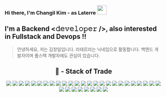### Hi there, I'm Changil Kim - as Laterre <img src="https://raw.githubusercontent.com/MartinHeinz/MartinHeinz/master/wave.gif" width="30px">  

## I'm a Backend <𝚍𝚎𝚟𝚎𝚕𝚘𝚙𝚎𝚛 />, also interested in Fullstack and Devops !!

> 안녕하세요, 저는 김창일입니다. 라테르라는 닉네임으로 활동합니다. 백엔드 개발자이며 풀스택 개발자에도 관심이 있습니다.

<center>
<h2>🔭 - Stack of Trade</h2>
<img  src="https://img.shields.io/badge/java-%23ED8B00.svg?style=for-the-badge&logo=openjdk&logoColor=white">
<img  src="https://img.shields.io/badge/kotlin-%237F52FF.svg?style=for-the-badge&logo=kotlin&logoColor=white">
<img  src="https://img.shields.io/badge/spring-6DB33F?style=for-the-badge&logo=spring&logoColor=white">
<img  src="https://img.shields.io/badge/springboot-6DB33F?style=for-the-badge&logo=springboot&logoColor=white">
<img  src="https://img.shields.io/badge/Hibernate-59666C?style=for-the-badge&logo=Hibernate&logoColor=white">
<img  src="https://img.shields.io/badge/gradle-02303A?style=for-the-badge&logo=gradle&logoColor=white">
<img  src="https://img.shields.io/badge/-Swagger-%23Clojure?style=for-the-badge&logo=swagger&logoColor=white">
<img src="https://img.shields.io/badge/python-3670A0?style=for-the-badge&logo=python&logoColor=ffdd54">
<img src="https://img.shields.io/badge/php-%23777BB4.svg?style=for-the-badge&logo=php&logoColor=white">
<img src="https://img.shields.io/badge/rust-%23000000.svg?style=for-the-badge&logo=rust&logoColor=white">
<img  src="https://img.shields.io/badge/html5-E34F26?style=for-the-badge&logo=html5&logoColor=white">
<img  src="https://img.shields.io/badge/css3-%231572B6.svg?style=for-the-badge&logo=css3&logoColor=white">
<img  src="https://img.shields.io/badge/javascript-%23323330.svg?style=for-the-badge&logo=javascript&logoColor=%23F7DF1E">
<img  src="https://img.shields.io/badge/typescript-%23007ACC.svg?style=for-the-badge&logo=typescript&logoColor=white">
<img  src="https://img.shields.io/badge/node.js-339933?style=for-the-badge&logo=Node.js&logoColor=white">
<img  src="https://img.shields.io/badge/react-61DAFB?style=for-the-badge&logo=react&logoColor=black">
<img  src="https://img.shields.io/badge/Next-black?style=for-the-badge&logo=next.js&logoColor=white">
<img  src="https://img.shields.io/badge/mysql-4479A1?style=for-the-badge&logo=mysql&logoColor=white">
<img  src="https://img.shields.io/badge/sqlite-%2307405e.svg?style=for-the-badge&logo=sqlite&logoColor=white">
<img  src="https://img.shields.io/badge/mariaDB-003545?style=for-the-badge&logo=mariaDB&logoColor=white">
<img  src="https://img.shields.io/badge/postgres-%23316192.svg?style=for-the-badge&logo=postgresql&logoColor=white">
<img  src="https://img.shields.io/badge/redis-%23DD0031.svg?style=for-the-badge&logo=redis&logoColor=white">
<img  src="https://img.shields.io/badge/mac%20os-000000?style=for-the-badge&logo=macos&logoColor=F0F0F0">
<img  src="https://img.shields.io/badge/linux-FCC624?style=for-the-badge&logo=linux&logoColor=black">
<img  src="https://img.shields.io/badge/Ubuntu-E95420?style=for-the-badge&logo=ubuntu&logoColor=white">
<img  src="https://img.shields.io/badge/AWS-%23FF9900.svg?style=for-the-badge&logo=amazon-aws&logoColor=white">
<img  src="https://img.shields.io/badge/git-F05032?style=for-the-badge&logo=git&logoColor=white">
<img  src="https://img.shields.io/badge/github-181717?style=for-the-badge&logo=github&logoColor=white">
<img  src="https://img.shields.io/badge/gitlab-%23181717.svg?style=for-the-badge&logo=gitlab&logoColor=white">
<img  src="https://img.shields.io/badge/bitbucket-%230047B3.svg?style=for-the-badge&logo=bitbucket&logoColor=white">
<img  src="https://img.shields.io/badge/jenkins-%232C5263.svg?style=for-the-badge&logo=jenkins&logoColor=white">
<img  src="https://img.shields.io/badge/nginx-%23009639.svg?style=for-the-badge&logo=nginx&logoColor=white">
<img  src="https://img.shields.io/badge/docker-%230db7ed.svg?style=for-the-badge&logo=docker&logoColor=white">
</center>

